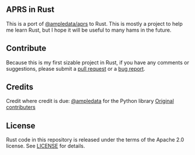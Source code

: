APRS in Rust
--
This is a port of [@ampledata/aprs](https://www.github.com/ampledata/aprs) to Rust. This is mostly a project to help me learn Rust, but I hope it will be useful to many hams in the future.


Contribute
--
Because this is my first sizable project in Rust, if you have any comments or suggestions, please submit a [pull request](https://www.github.com/italic-/aprs-rs/issues) or a [bug report](https://www.github.com/italic-/aprs-rs/pulls).


Credits
--
Credit where credit is due:
[@ampledata](https://www.github.com/ampledata) for the Python library
[Original contributers](https://www.github.com/ampledata/aprs/CONTRIBUTORS)


License
--
Rust code in this repository is released under the terms of the Apache 2.0 license. See [LICENSE](LICENSE) for details.
